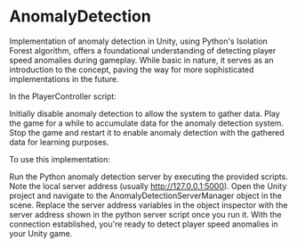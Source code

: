 # AnomalyDetection
Implementation of anomaly detection in Unity, using Python's Isolation Forest algorithm, offers a foundational understanding of detecting player speed anomalies during gameplay. While basic in nature, it serves as an introduction to the concept, paving the way for more sophisticated implementations in the future.

In the PlayerController script:

Initially disable anomaly detection to allow the system to gather data.
Play the game for a while to accumulate data for the anomaly detection system.
Stop the game and restart it to enable anomaly detection with the gathered data for learning purposes.

To use this implementation:

Run the Python anomaly detection server by executing the provided scripts.
Note the local server address (usually http://127.0.0.1:5000).
Open the Unity project and navigate to the AnomalyDetectionServerManager object in the scene.
Replace the server address variables in the object inspector with the server address shown in the python server script once you run it.
With the connection established, you're ready to detect player speed anomalies in your Unity game.
